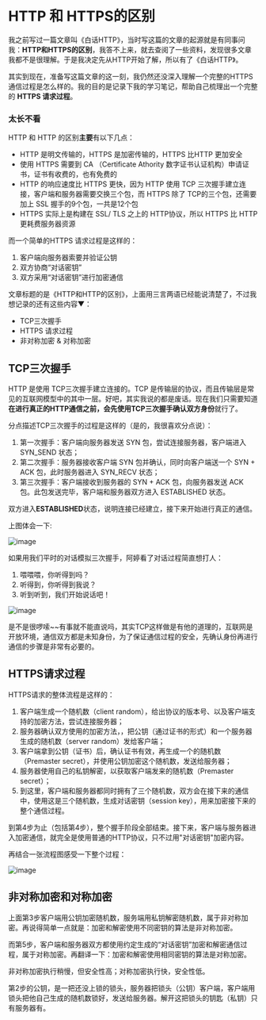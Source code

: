 # HTTP 和 HTTPS的区别

我之前写过一篇文章叫《白话HTTP》，当时写这篇的文章的起源就是有同事问我：**HTTP和HTTPS的区别**，我答不上来，就去查阅了一些资料，发现很多文章我都不是很理解。于是我决定先从HTTP开始了解，所以有了《白话HTTP》。

其实到现在，准备写这篇文章的这一刻，我仍然还没深入理解一个完整的HTTPS通信过程是怎么样的。我的目的是记录下我的学习笔记，帮助自己梳理出一个完整的 **HTTPS 请求过程**。

### 太长不看

HTTP 和 HTTP 的区别**主要**有以下几点：

- HTTP 是明文传输的，HTTPS 是加密传输的，HTTPS 比HTTP 更加安全
- 使用 HTTPS 需要到 CA （Certificate Athority 数字证书认证机构）申请证书，证书有收费的，也有免费的
- HTTP 的响应速度比 HTTPS 更快，因为 HTTP 使用 TCP 三次握手建立连接，客户端和服务器需要交换三个包，而 HTTPS 除了 TCP的三个包，还需要加上 SSL 握手的9个包，一共是12个包
- HTTPS 实际上是构建在 SSL/ TLS 之上的 HTTP协议，所以 HTTPS 比 HTTP 更耗费服务器资源

而一个简单的HTTPS 请求过程是这样的：

1. 客户端向服务器索要并验证公钥
2. 双方协商“对话密钥”
3. 双方采用“对话密钥”进行加密通信

文章标题的是《HTTP和HTTP的区别》，上面用三言两语已经能说清楚了，不过我想记录的还有这些内容▼：

- TCP三次握手
- HTTPS 请求过程
- 非对称加密 & 对称加密

## TCP三次握手

HTTP 是使用 TCP三次握手建立连接的。TCP 是传输层的协议，而且传输层是常见的互联网模型中的其中一层。好吧，其实我说的都是废话。现在我们只需要知道**在进行真正的HTTP通信之前，会先使用TCP三次握手确认双方身份**就行了。

分点描述TCP三次握手的过程是这样的（是的，我很喜欢分点说）：

1. 第一次握手：客户端向服务器发送 SYN 包，尝试连接服务器，客户端进入 SYN_SEND 状态；
2. 第二次握手：服务器接收客户端 SYN 包并确认，同时向客户端送一个 SYN + ACK 包，此时服务器进入 SYN_RECV 状态； 
3. 第三次握手：客户端接收到服务器的 SYN + ACK 包，向服务器发送 ACK 包。此包发送完毕，客户端和服务器双方进入 ESTABLISHED   状态。

双方进入**ESTABLISHED**状态，说明连接已经建立，接下来开始进行真正的通信。

上图体会一下:

![image](https://github.com/Misszhu/myblog/raw/master/HTTP/image/HTTP-HTTPS1.png)



如果用我们平时的对话模拟三次握手，阿婷看了对话过程简直想打人：

1. 喂喂喂，你听得到吗？
2. 听得到，你听得到我说？
3. 听到听到，我们开始说话吧！

![image](https://github.com/Misszhu/myblog/raw/master/HTTP/image/HTTP-HTTPS2.png)

是不是很啰嗦~~有事就不能直说吗，其实TCP这样做是有他的道理的，互联网是开放环境，通信双方都是未知身份，为了保证通信过程的安全，先确认身份再进行通信的步骤是非常有必要的。

## HTTPS请求过程

HTTPS请求的整体流程是这样的：

1. 客户端生成一个随机数（client random），给出协议的版本号、以及客户端支持的加密方法，尝试连接服务器；
2. 服务器确认双方使用的加密方法，，把公钥（通过证书的形式）和一个服务器生成的随机数（server random）发给客户端；
3. 客户端拿到公钥（证书）后，确认证书有效，再生成一个的随机数（Premaster secret），并使用公钥加密这个随机数，发送给服务器；
4. 服务器使用自己的私钥解密，以获取客户端发来的随机数（Premaster secret）；
5. 到这里，客户端和服务器都同时拥有了三个随机数，双方会在接下来的通信中，使用这是三个随机数，生成对话密钥（session key），用来加密接下来的整个通信过程。

到第4步为止（包括第4步），整个握手阶段全部结束。接下来，客户端与服务器进入加密通信，就完全是使用普通的HTTP协议，只不过用"对话密钥"加密内容。

再结合一张流程图感受一下整个过程：

![image](https://github.com/Misszhu/myblog/raw/master/HTTP/image/HTTP-HTTPS3.png)

## 非对称加密和对称加密

上面第3步客户端用公钥加密随机数，服务端用私钥解密随机数，属于非对称加密。再说得简单一点就是：加密和解密使用不同密钥的算法是非对称加密。

而第5步，客户端和服务器双方都使用约定生成的“对话密钥”加密和解密通信过程，属于对称加密。再翻译一下：加密和解密使用相同密钥的算法是对称加密。

非对称加密执行稍慢，但安全性高；对称加密执行快，安全性低。

第2步的公钥，是一把还没上锁的锁头，服务器把锁头（公钥）客户端，客户端用锁头把他自己生成的随机数锁好，发送给服务器。解开这把锁头的钥匙（私钥）只有服务器有。





